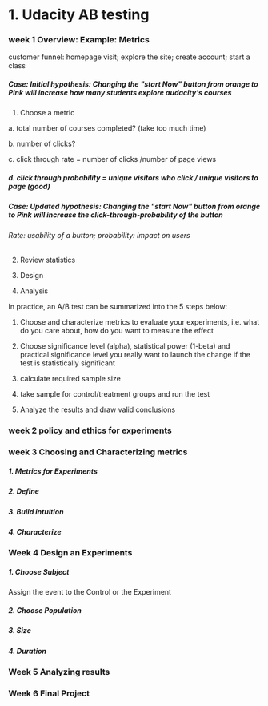 # 1. Udacity AB testing
### week 1 Overview: Example: Metrics

customer funnel: homepage visit; explore the site; create account; start a class

##### Case: Initial hypothesis: Changing the "start Now" button from orange to Pink will increase how many students explore audacity's courses

1. Choose a metric

a. total number of courses completed? (take too much time) 

b. number of clicks?  

c. click through rate = number of clicks /number of page views

##### d. click through probability = unique visitors who click / unique visitors to page (good)

##### Case: Updated hypothesis: Changing the "start Now" button from orange to Pink will increase the click-through-probability of the button

###### Rate: usability of a button; probability: impact on users

2. Review statistics

3. Design

4. Analysis


In practice, an A/B test can be summarized into the 5 steps below:

1. Choose and characterize metrics to evaluate your experiments, i.e. what do you care about, how do you want to measure the effect

2. Choose significance level (alpha), statistical power (1-beta) and practical significance level you really want to launch the change if the test is statistically significant

3. calculate required sample size

4. take sample for control/treatment groups and run the test

5. Analyze the results and draw valid conclusions

### week 2 policy and ethics for experiments


### week 3 Choosing and Characterizing metrics

##### 1. Metrics for Experiments
##### 2. Define
##### 3. Build intuition
##### 4. Characterize

### Week 4 Design an Experiments

##### 1. Choose Subject
Assign the event to the Control or the Experiment
##### 2. Choose Population
##### 3. Size
##### 4. Duration

### Week 5 Analyzing results

### Week 6 Final Project
